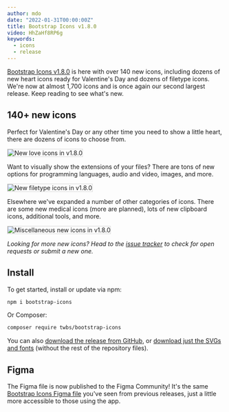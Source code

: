 ```yaml
---
author: mdo
date: "2022-01-31T00:00:00Z"
title: Bootstrap Icons v1.8.0
video: HhZaHf8RP6g
keywords:
  - icons
  - release
---
```


[Bootstrap Icons v1.8.0](https://icons.getbootstrap.com) is here with over 140 new icons, including dozens of new heart icons ready for Valentine's Day and dozens of filetype icons. We're now at almost 1,700 icons and is once again our second largest release. Keep reading to see what's new.

## 140+ new icons

Perfect for Valentine's Day or any other time you need to show a little heart, there are dozens of icons to choose from.

<img src="/assets/img/2022/01/icons-v180-love.png" alt="New love icons in v1.8.0" style="border: 1px solid rgba(0,0,0,.15);">

Want to visually show the extensions of your files? There are tons of new options for programming languages, audio and video, images, and more.

<img src="/assets/img/2022/01/icons-v180-filetypes.png" alt="New filetype icons in v1.8.0" style="border: 1px solid rgba(0,0,0,.15);">

Elsewhere we've expanded a number of other categories of icons. There are some new medical icons (more are planned), lots of new clipboard icons, additional tools, and more.

<img src="/assets/img/2022/01/icons-v180-misc.png" alt="Miscellaneous new icons in v1.8.0" style="border: 1px solid rgba(0,0,0,.15);">

*Looking for more new icons? Head to the [issue tracker](https://github.com/twbs/icons/issues) to check for open requests or submit a new one.*

## Install

To get started, install or update via npm:

```sh
npm i bootstrap-icons
```

Or Composer:

```sh
composer require twbs/bootstrap-icons
```

You can also [download the release from GitHub](https://github.com/twbs/icons/releases/tag/v1.8.0), or [download just the SVGs and fonts](https://github.com/twbs/icons/releases/download/v1.8.0/bootstrap-icons-1.8.0.zip) (without the rest of the repository files).

## Figma

The Figma file is now published to the Figma Community! It's the same [Bootstrap Icons Figma file](https://www.figma.com/community/file/1042482994486402696/Bootstrap-Icons) you've seen from previous releases, just a little more accessible to those using the app.
